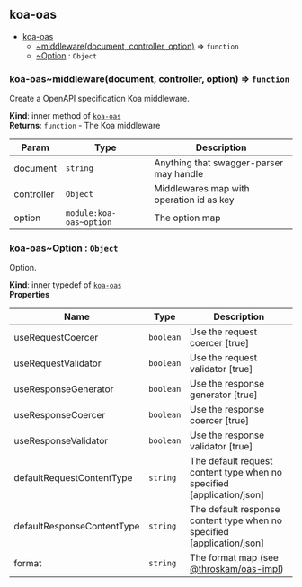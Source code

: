 <a name="module_koa-oas"></a>

## koa-oas

* [koa-oas](#module_koa-oas)
    * [~middleware(document, controller, option)](#module_koa-oas..middleware) ⇒ <code>function</code>
    * [~Option](#module_koa-oas..Option) : <code>Object</code>

<a name="module_koa-oas..middleware"></a>

### koa-oas~middleware(document, controller, option) ⇒ <code>function</code>
Create a OpenAPI specification Koa middleware.

**Kind**: inner method of [<code>koa-oas</code>](#module_koa-oas)  
**Returns**: <code>function</code> - The Koa middleware  

| Param | Type | Description |
| --- | --- | --- |
| document | <code>string</code> | Anything that swagger-parser may handle |
| controller | <code>Object</code> | Middlewares map with operation id as key |
| option | <code>module:koa-oas~option</code> | The option map |

<a name="module_koa-oas..Option"></a>

### koa-oas~Option : <code>Object</code>
Option.

**Kind**: inner typedef of [<code>koa-oas</code>](#module_koa-oas)  
**Properties**

| Name | Type | Description |
| --- | --- | --- |
| useRequestCoercer | <code>boolean</code> | Use the request coercer [true] |
| useRequestValidator | <code>boolean</code> | Use the request validator [true] |
| useResponseGenerator | <code>boolean</code> | Use the response generator [true] |
| useResponseCoercer | <code>boolean</code> | Use the response coercer [true] |
| useResponseValidator | <code>boolean</code> | Use the response validator [true] |
| defaultRequestContentType | <code>string</code> | The default request content type when no specified [application/json] |
| defaultResponseContentType | <code>string</code> | The default response content type when no specified [application/json] |
| format | <code>string</code> | The format map (see [@throskam/oas-impl](https://github.com/throskam/oas-impl/blob/master/DOC.md#option--object)) |

